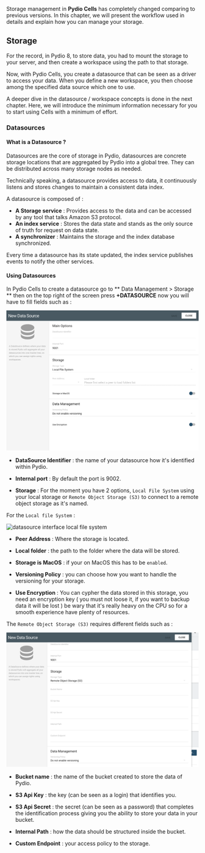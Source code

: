 
Storage management in **Pydio Cells** has completely changed comparing to previous versions. In this chapter, we will present the workflow used in details and explain how you can manage your storage.

## Storage

For the record, in Pydio 8, to store data, you had to mount the storage to your server, and then create a workspace using the path to that storage.

Now, with Pydio Cells, you create a datasource that can be seen as a driver to access your data. When you define a new workspace, you then choose among the specified data source which one to use.

A deeper dive in the datasource / workspace concepts is done in the next chapter. Here, we will introduce the minimum information necessary for you to start using Cells with a minimum of effort.

### Datasources

#### What is a Datasource ?
Datasources are the core of storage in Pydio, datasources are concrete storage locations that are aggregated by Pydio into a global tree. They can be distributed across many storage nodes as needed.

Technically speaking, a datasource provides access to data, it continuously listens and stores changes to maintain a consistent data index.

A datasource is composed of :

* **A Storage service** : Provides access to the data and can be accessed by any tool that talks Amazon S3 protocol.
* **An index service** : Stores the data state and stands as the only source of truth for request on data state.
* **A synchronizer** : Maintains the storage and the index database synchronized.

Every time a datasource has its state updated, the index service publishes events to notify the other services.

#### Using Datasources

In Pydio Cells to create a datasource go to ** Data Management > Storage **
then on the top right of the screen press **+DATASOURCE** now you will have to fill fields such as :

![datasource interface](/images/2_getting_started/datasource_interface.png)

* **DataSource Identifier** : the name of your datasource how it's identified within Pydio.

* **Internal port** : By default the port is 9002.

* **Storage** : For the moment you have 2 options, `Local File System` using your local storage or `Remote Object Storage (S3)` to connect to a remote object storage as it's named.

For the `Local file System` :

![datasource interface local file system](/images/2_getting_started/datasource_interface_local_file_system.png)


* **Peer Address** : Where the storage is located.

* **Local folder** : the path to the folder where the data will be stored.

* **Storage is MacOS** : if your on MacOS this has to be `enabled`.

* **Versioning Policy** : you can choose how you want to handle the versioning for your storage.

* **Use Encryption** : You can cypher the data stored in this storage, you need an encryption key ( you must not loose it, if you want to backup data it will be lost )
be wary that it's really heavy on the CPU so for a smooth experience have plenty of resources.


The `Remote Object Storage (S3)` requires different fields such as :

![datasource interface s3](/images/2_getting_started/datasource_interface_S3.png)

* **Bucket name** : the name of the bucket created to store the data of Pydio.

* **S3 Api Key** : the key (can be seen as a login) that identifies you.

* **S3 Api Secret** : the secret (can be seen as a password) that completes the identification process giving you the ability to store your data in your bucket.

* **Internal Path** : how the data should be structured inside the bucket.

* **Custom Endpoint** : your access policy to the storage.

